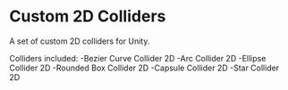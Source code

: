 # Custom 2D Colliders
A set of custom 2D colliders for Unity.

Colliders included:
-Bezier Curve Collider 2D
-Arc Collider 2D
-Ellipse Collider 2D
-Rounded Box Collider 2D
-Capsule Collider 2D
-Star Collider 2D

